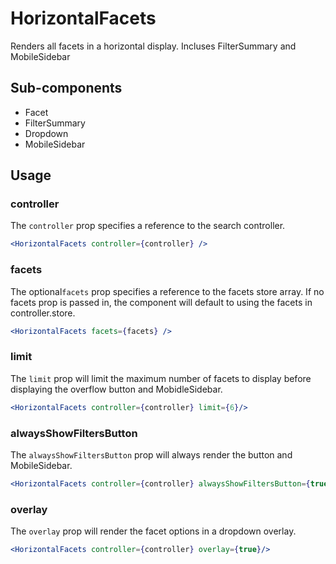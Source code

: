# HorizontalFacets

Renders all facets in a horizontal display. Incluses FilterSummary and MobileSidebar

## Sub-components
- Facet
- FilterSummary
- Dropdown
- MobileSidebar

## Usage

### controller
The `controller` prop specifies a reference to the search controller.

```jsx
<HorizontalFacets controller={controller} />
```

### facets
The optional`facets` prop specifies a reference to the facets store array. If no facets prop is passed in, the component will default to using the facets in controller.store. 

```jsx
<HorizontalFacets facets={facets} />
```

### limit
The `limit` prop will limit the maximum number of facets to display before displaying the overflow button and MobidleSidebar.

```jsx
<HorizontalFacets controller={controller} limit={6}/>
```

### alwaysShowFiltersButton
The `alwaysShowFiltersButton` prop will always render the button and MobileSidebar.

```jsx
<HorizontalFacets controller={controller} alwaysShowFiltersButton={true} />
```

### overlay
The `overlay` prop will render the facet options in a dropdown overlay.

```jsx
<HorizontalFacets controller={controller} overlay={true}/>
```